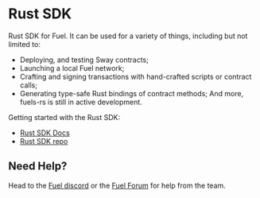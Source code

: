 # Rust SDK

Rust SDK for Fuel. It can be used for a variety of things, including but not limited to:

- Deploying, and testing Sway contracts;
- Launching a local Fuel network;
- Crafting and signing transactions with hand-crafted scripts or contract calls;
- Generating type-safe Rust bindings of contract methods;
And more, fuels-rs is still in active development.

Getting started with the Rust SDK:

- [Rust SDK Docs](https://fuellabs.github.io/fuels-rs/latest/)
- [Rust SDK repo](https://github.com/FuelLabs/fuels-rs)

## Need Help?

Head to the [Fuel discord](https://discord.com/invite/fuelnetwork) or the [Fuel Forum](https://forum.fuel.network/) for help from the team.
